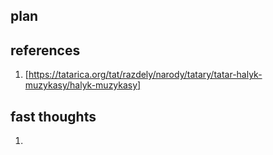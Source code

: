 ## plan
## references
1. [https://tatarica.org/tat/razdely/narody/tatary/tatar-halyk-muzykasy/halyk-muzykasy]
## fast thoughts
1. 